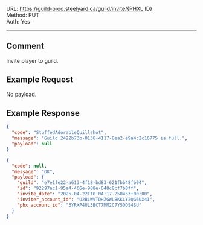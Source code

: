 URL: https://guild-prod.steelyard.ca/guild/invite/{PHXL ID} \
Method: PUT \
Auth: Yes

---

## Comment
Invite player to guild.

## Example Request
No payload.

## Example Response
```json
{
  "code": "StuffedAdorableQuillshot",
  "message": "Guild 2422b73b-0138-4117-8ea2-e9a4c2c16775 is full.",
  "payload": null
}
```

```json
{
  "code": null,
  "message": "OK",
  "payload": {
    "guild": "e7e1fe22-a613-4f18-bd83-621fbb48fb04",
    "id": "92297ac1-95a4-466e-988e-048c8cf7b8ff",
    "invite_date": "2025-04-22T10:04:17.250453+00:00",
    "inviter_account_id": "U2BLWVTDHZGWLBKKLY2QG6UX4I",
    "phx_account_id": "3YRXP4UL3BCT7MM2C7Y5ODS4SU"
  }
}
```